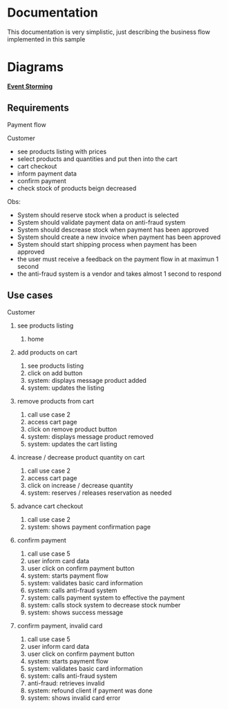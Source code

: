 # Documentation

This documentation is very simplistic, just describing the business flow implemented in this sample 

# Diagrams

**[Event Storming](https://github.com/ggimenes/sample-dotnet/tree/main/doc/diagrams/event-storming)**

## Requirements
Payment flow

Customer
 - see products listing with prices
 - select products and quantities and put then into the cart
 - cart checkout
 - inform payment data
 - confirm payment
 - check stock of products beign decreased

Obs: 
 - System should reserve stock when a product is selected
 - System should validate payment data on anti-fraud system
 - System should descrease stock when payment has been approved
 - System should create a new invoice when payment has been approved
 - System should start shipping process when payment has been approved
 - the user must receive a feedback on the payment flow in at maximun 1 second
 - the anti-fraud system is a vendor and takes almost 1 second to respond

## Use cases

Customer
1. see products listing
	  1. home
 
2. add products on cart
	  1. see products listing
	  2. click on add button
	  3. system: displays message product added
	  4. system: updates the listing

3. remove products from cart
    1. call use case 2
    2. access cart page
    3. click on remove product button
    4. system: displays message product removed
    5. system: updates the cart listing
  
4. increase / decrease product quantity on cart
    1. call use case 2
    2. access cart page
    3. click on increase / decrease quantity
    4. system: reserves / releases reservation as needed
  
5. advance cart checkout
    1. call use case 2
    2. system: shows payment confirmation page

6. confirm payment
    1. call use case 5
    2. user inform card data
    3. user click on confirm payment button
    4. system: starts payment flow
    5. system: validates basic card information
    6. system: calls anti-fraud system
    7. system: calls payment system to effective the payment	
    8. system: calls stock system to decrease stock number
    9. system: shows success message

7. confirm payment, invalid card
    1. call use case 5
    2. user inform card data
    3. user click on confirm payment button
    4. system: starts payment flow
    5. system: validates basic card information
    6. system: calls anti-fraud system
    7. anti-fraud: retrieves invalid	
    8. system: refound client if payment was done
    9. system: shows invalid card error
